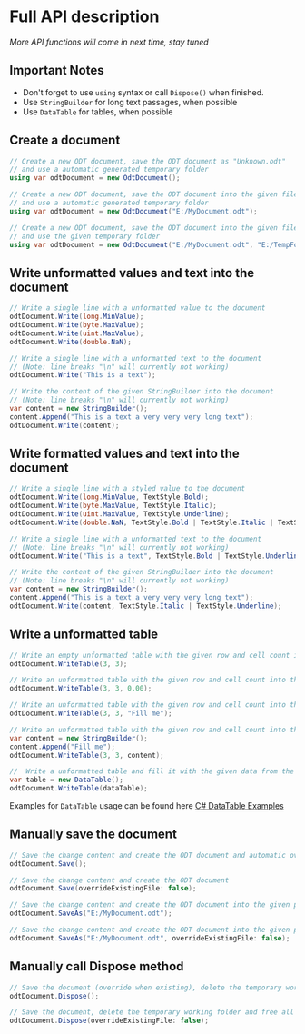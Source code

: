 # Full API description

_More API functions will come in next time, stay tuned_

## Important Notes

* Don't forget to use `using` syntax or call `Dispose()` when finished.
* Use `StringBuilder` for long text passages, when possible
* Use `DataTable` for tables, when possible

## Create a document

```csharp
// Create a new ODT document, save the ODT document as "Unknown.odt"
// and use a automatic generated temporary folder
using var odtDocument = new OdtDocument();

// Create a new ODT document, save the ODT document into the given file path
// and use a automatic generated temporary folder
using var odtDocument = new OdtDocument("E:/MyDocument.odt");

// Create a new ODT document, save the ODT document into the given file path
// and use the given temporary folder
using var odtDocument = new OdtDocument("E:/MyDocument.odt", "E:/TempFolder");
```

## Write unformatted values and text into the document

```csharp
// Write a single line with a unformatted value to the document
odtDocument.Write(long.MinValue);
odtDocument.Write(byte.MaxValue);
odtDocument.Write(uint.MaxValue);
odtDocument.Write(double.NaN);

// Write a single line with a unformatted text to the document
// (Note: line breaks "\n" will currently not working)
odtDocument.Write("This is a text");

// Write the content of the given StringBuilder into the document
// (Note: line breaks "\n" will currently not working)
var content = new StringBuilder();
content.Append("This is a text a very very very long text");
odtDocument.Write(content);
```

## Write formatted values and text into the document

```csharp
// Write a single line with a styled value to the document
odtDocument.Write(long.MinValue, TextStyle.Bold);
odtDocument.Write(byte.MaxValue, TextStyle.Italic);
odtDocument.Write(uint.MaxValue, TextStyle.Underline);
odtDocument.Write(double.NaN, TextStyle.Bold | TextStyle.Italic | TextStyle.Underline);

// Write a single line with a unformatted text to the document
// (Note: line breaks "\n" will currently not working)
odtDocument.Write("This is a text", TextStyle.Bold | TextStyle.Underline);

// Write the content of the given StringBuilder into the document
// (Note: line breaks "\n" will currently not working)
var content = new StringBuilder();
content.Append("This is a text a very very very long text");
odtDocument.Write(content, TextStyle.Italic | TextStyle.Underline);
```

## Write a unformatted table

```csharp
// Write an empty unformatted table with the given row and cell count into the document
odtDocument.WriteTable(3, 3);

// Write an unformatted table with the given row and cell count into the document and fill each cell with the given value
odtDocument.WriteTable(3, 3, 0.00);

// Write an unformatted table with the given row and cell count into the document and fill each cell with the given text
odtDocument.WriteTable(3, 3, "Fill me");

// Write an unformatted table with the given row and cell count into the document and fill each cell with the given content
var content = new StringBuilder();
content.Append("Fill me");
odtDocument.WriteTable(3, 3, content);

//  Write a unformatted table and fill it with the given data from the DataTable
var table = new DataTable();
odtDocument.WriteTable(dataTable);
```

Examples for `DataTable`  usage can be found here [C# DataTable Examples](https://www.dotnetperls.com/datatable)

## Manually save the document

```csharp
// Save the change content and create the ODT document and automatic override a existing file
odtDocument.Save();

// Save the change content and create the ODT document
odtDocument.Save(overrideExistingFile: false);

// Save the change content and create the ODT document into the given path
odtDocument.SaveAs("E:/MyDocument.odt");

// Save the change content and create the ODT document into the given path and automatic override a existing file
odtDocument.SaveAs("E:/MyDocument.odt", overrideExistingFile: false);
```

## Manually call Dispose method

```csharp
// Save the document (override when existing), delete the temporary working folder and free all resources
odtDocument.Dispose();

// Save the document, delete the temporary working folder and free all resources
odtDocument.Dispose(overrideExistingFile: false);
```

